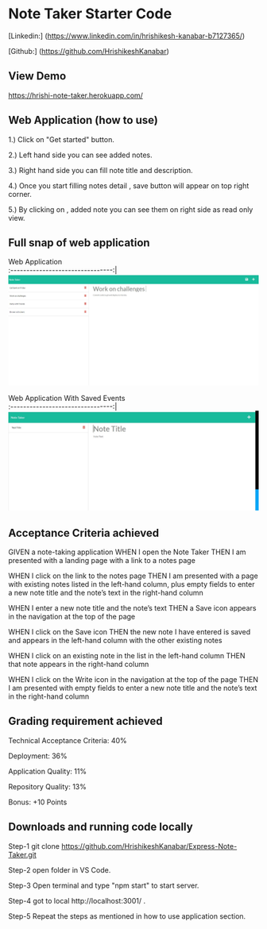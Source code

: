 # Note Taker Starter Code

[Linkedin:] (https://www.linkedin.com/in/hrishikesh-kanabar-b7127365/)

 [Github:] (https://github.com/HrishikeshKanabar)

## View Demo

https://hrishi-note-taker.herokuapp.com/

## Web Application (how to use)

 1.) Click on "Get started" button.

 2.) Left hand side you can see added notes.

 3.) Right hand side you can fill note title and description.

 4.) Once you start filling notes detail , save button will appear on top right corner.

 5.) By clicking on , added note you can see them on right side as read only view.


 ## Full snap of web application

 Web Application        
:--------------------------------:|
![Web Application with new note ](https://github.com/HrishikeshKanabar/Express-Note-Taker/blob/main/public/assets/images/save.JPG)      

Web Application  With Saved Events    
:--------------------------------:|
![iWeb Application  with added notes](https://github.com/HrishikeshKanabar/Express-Note-Taker/blob/main/public/assets/images/Landing.JPG)  


## Acceptance Criteria achieved

GIVEN a note-taking application
WHEN I open the Note Taker
THEN I am presented with a landing page with a link to a notes page

WHEN I click on the link to the notes page
THEN I am presented with a page with existing notes listed in the left-hand column, plus empty fields to enter a new note title and the note’s text in the right-hand column

WHEN I enter a new note title and the note’s text
THEN a Save icon appears in the navigation at the top of the page

WHEN I click on the Save icon
THEN the new note I have entered is saved and appears in the left-hand column with the other existing notes

WHEN I click on an existing note in the list in the left-hand column
THEN that note appears in the right-hand column

WHEN I click on the Write icon in the navigation at the top of the page
THEN I am presented with empty fields to enter a new note title and the note’s text in the right-hand column


## Grading requirement achieved

Technical Acceptance Criteria: 40%

Deployment: 36%

Application Quality: 11%

Repository Quality: 13%

Bonus: +10 Points

## Downloads and running code locally

Step-1 git clone https://github.com/HrishikeshKanabar/Express-Note-Taker.git

Step-2 open folder in VS Code.

Step-3 Open terminal and type "npm start" to start server.

Step-4 got to local http://localhost:3001/ .

Step-5 Repeat the steps as mentioned in how to use application section.

